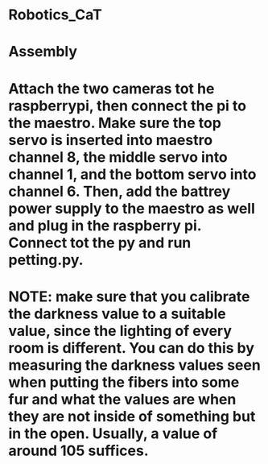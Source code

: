 # Robotics_CaT

# Assembly
# Attach the two cameras tot he raspberrypi, then connect the pi to the maestro. Make sure the top servo is inserted into maestro channel 8, the middle servo into channel 1, and the bottom servo into channel 6. Then, add  the battrey power supply to the maestro as well and plug in the raspberry pi. Connect tot the py and run petting.py. 

# NOTE: make sure that you calibrate the darkness value to a suitable value, since the lighting of every room is different. You can do this by measuring the darkness values seen when putting the fibers into some fur and what the values are when they are not inside of something but in the open. Usually, a value of around 105 suffices.
